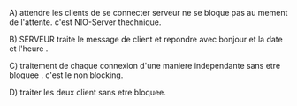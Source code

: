 A)
attendre les clients de se connecter 
serveur ne se bloque pas au mement de l'attente.
c'est NIO-Server thechnique.

B)
SERVEUR traite le message de client et repondre avec bonjour 
et la date et l'heure . 

C) 
traitement de chaque connexion d'une maniere independante
sans etre bloquee . 
c'est le  non blocking.

D)
traiter les deux client sans etre bloquee.
